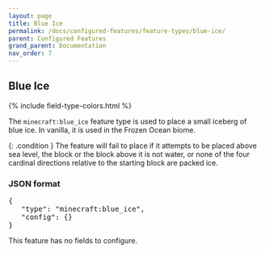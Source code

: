 ```yaml
---
layout: page
title: Blue Ice
permalink: /docs/configured-features/feature-types/blue-ice/
parent: Configured Features
grand_parent: Documentation
nav_order: 7
---
```


## Blue Ice

<head>
    {% include field-type-colors.html %}
</head>

The `minecraft:blue_ice` feature type is used to place a small iceberg of blue ice. In vanilla, it is used in the Frozen Ocean biome.

{: .condition }
The feature will fail to place if it attempts to be placed above sea level, the block or the block above it is not water, or none of the four cardinal directions relative to the starting block are packed ice.

### JSON format

<pre>
{
   "type": "minecraft:blue_ice",
   "config": {}
}
</pre>

This feature has no fields to configure.